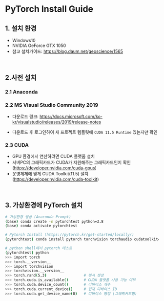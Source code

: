 # PyTorch Install Guide

## 1. 설치 환경

- Windows10
- NVIDIA GeForce GTX 1050
- 참고 설치가이드: https://blog.daum.net/geoscience/1565

<br/>

## 2.사전 설치

### 2.1 Anaconda

### 2.2 MS Visual Studio Community 2019

- 다운로드 링크: https://docs.microsoft.com/ko-kr/visualstudio/releases/2019/release-notes

- 다운로드 후 로그인하여 새 프로젝트 템플릿에 `CUDA 11.5 Runtime` 있는지만 확인

### 2.3 CUDA

- GPU 환경에서 연산하려면 CUDA 플랫폼 설치
- 서버PC의 그래픽카드가 CUDA가 지원해주는 그래픽카드인지 확인 (https://developer.nvidia.com/cuda-gpus)
- 운영체제에 맞게 CUDA Toolkit(11.5) 설치 (https://developer.nvidia.com/cuda-toolkit)

<br/>

## 3. 가상환경에 PyTorch 설치

```bash
# 가상환경 생성 (Anaconda Prompt)
(base) conda create -n pytorchtest python=3.8
(base) conda activate pytorchtest

# Pytorch Install (https://pytorch.kr/get-started/locally/)
(pytorchtest) conda install pytorch torchvision torchaudio cudatoolkit=11.3 -c pytorch
```



```bash
# python shell에서 pytorch 테스트
(pytorchtest) python
>>> import torch
>>> torch.__version__
>>> import torchvision
>>> torchvision.__version__
>>> torch.rand(5,3)					# 텐서 생성
>>> torch.cuda.is_available()		# CUDA 플랫폼 사용 가능 여부
>>> torch.cuda.device_count()		# 디바이스 개수
>>> torch.cuda.current_device()		# 현재 디바이스 ID
>>> torch.cuda.get_device_name(0)	# 디바이스 명칭 (그래픽카드명)
```